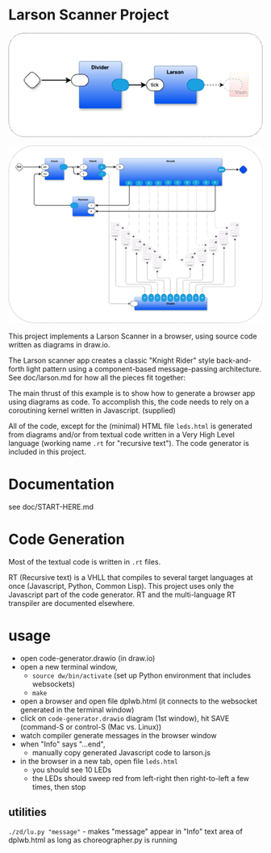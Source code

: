 # Larson Scanner Project

![layer 1](./doc/scanner-layer1.png)

![layer 2](./doc/scanner-layer2.png)

This project implements a Larson Scanner in a browser, using source code written as diagrams in draw.io.

The Larson scanner app creates a classic "Knight Rider" style back-and-forth light pattern using a component-based message-passing architecture. See doc/larson.md for how all the pieces fit together:

The main thrust of this example is to show how to generate a browser app using diagrams as code. To accomplish this, the code needs to rely on a coroutining kernel written in Javascript. (supplied)

All of the code, except for the (minimal) HTML file `leds.html` is generated from diagrams and/or from textual code written in a Very High Level language (working name `.rt` for "recursive text"). The code generator is included in this project.

# Documentation
see doc/START-HERE.md

# Code Generation
Most of the textual code is written in `.rt` files. 

RT (Recursive text) is a VHLL that compiles to several target languages at once (Javascript, Python, Common Lisp). This project uses only the Javascript part of the code generator. RT and the multi-language RT transpiler are documented elsewhere.


# usage
- open code-generator.drawio (in draw.io)
- open a new terminal window, 
  - `source dw/bin/activate` (set up Python environment that includes websockets)
  - `make`
- open a browser and open file dplwb.html (it connects to the websocket generated in the terminal window)
- click on `code-generator.drawio` diagram (1st window), hit SAVE (command-S or control-S (Mac vs. Linux))
- watch compiler generate messages in the browser window
- when "Info" says "...end",
  - manually copy generated Javascript code to larson.js
- in the browser in a new tab, open file `leds.html`
  - you should see 10 LEDs
  - the LEDs should sweep red from left-right then right-to-left a few times, then stop

## utilities

`./zd/lu.py "message"`
	- makes "message" appear in "Info" text area of dplwb.html as long as choreographer.py is running
	
